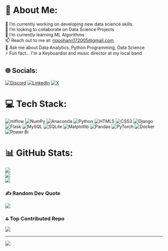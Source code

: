 # 💫 About Me:
🔭 I’m currently working on developing new data science skills.<br>👯 I’m looking to collaborate on Data Science Projects <br>🌱 I’m currently learning ML Algorithms <br>📫 Reach out to me at: ripoohann172005@gmail.com<br>💬 Ask me about Data Analytics, Python Programming, Data Science<br>⚡ Fun fact... I'm a Keyboardist and music director at my local band


## 🌐 Socials:
[![Discord](https://img.shields.io/badge/Discord-%237289DA.svg?logo=discord&logoColor=white)](https://discord.gg/ripoo8398) [![LinkedIn](https://img.shields.io/badge/LinkedIn-%230077B5.svg?logo=linkedin&logoColor=white)](https://linkedin.com/in/https://www.linkedin.com/in/ripoohann-s-kumar-542640318/?trk=opento_sprofile_details) [![X](https://img.shields.io/badge/X-black.svg?logo=X&logoColor=white)](https://x.com/@RipoohannSKumar) 

# 💻 Tech Stack:
![mlflow](https://img.shields.io/badge/mlflow-%23d9ead3.svg?style=for-the-badge&logo=numpy&logoColor=blue) ![NumPy](https://img.shields.io/badge/numpy-%23013243.svg?style=for-the-badge&logo=numpy&logoColor=white) ![Anaconda](https://img.shields.io/badge/Anaconda-%2344A833.svg?style=for-the-badge&logo=anaconda&logoColor=white) ![Python](https://img.shields.io/badge/python-3670A0?style=for-the-badge&logo=python&logoColor=ffdd54) ![HTML5](https://img.shields.io/badge/html5-%23E34F26.svg?style=for-the-badge&logo=html5&logoColor=white) ![CSS3](https://img.shields.io/badge/css3-%231572B6.svg?style=for-the-badge&logo=css3&logoColor=white) ![Django](https://img.shields.io/badge/django-%23092E20.svg?style=for-the-badge&logo=django&logoColor=white) ![Flask](https://img.shields.io/badge/flask-%23000.svg?style=for-the-badge&logo=flask&logoColor=white) ![MySQL](https://img.shields.io/badge/mysql-4479A1.svg?style=for-the-badge&logo=mysql&logoColor=white) ![SQLite](https://img.shields.io/badge/sqlite-%2307405e.svg?style=for-the-badge&logo=sqlite&logoColor=white) ![Matplotlib](https://img.shields.io/badge/Matplotlib-%23ffffff.svg?style=for-the-badge&logo=Matplotlib&logoColor=black) ![Pandas](https://img.shields.io/badge/pandas-%23150458.svg?style=for-the-badge&logo=pandas&logoColor=white) ![PyTorch](https://img.shields.io/badge/PyTorch-%23EE4C2C.svg?style=for-the-badge&logo=PyTorch&logoColor=white) ![Docker](https://img.shields.io/badge/docker-%230db7ed.svg?style=for-the-badge&logo=docker&logoColor=white) ![Power Bi](https://img.shields.io/badge/power_bi-F2C811?style=for-the-badge&logo=powerbi&logoColor=black)
# 📊 GitHub Stats:
![](https://github-readme-stats.vercel.app/api?username=Ripoohann&theme=dark&hide_border=false&include_all_commits=false&count_private=false)<br/>
![](https://github-readme-streak-stats.herokuapp.com/?user=Ripoohann&theme=dark&hide_border=false)<br/>
![](https://github-readme-stats.vercel.app/api/top-langs/?username=Ripoohann&theme=dark&hide_border=false&include_all_commits=false&count_private=false&layout=compact)

### ✍️ Random Dev Quote
![](https://quotes-github-readme.vercel.app/api?type=horizontal&theme=radical)

### 🔝 Top Contributed Repo
![](https://github-contributor-stats.vercel.app/api?username=Ripoohann&limit=5&theme=dark&combine_all_yearly_contributions=true)

---
[![](https://visitcount.itsvg.in/api?id=Ripoohann&icon=3&color=0)](https://visitcount.itsvg.in)

<!-- Proudly created with GPRM ( https://gprm.itsvg.in ) -->
